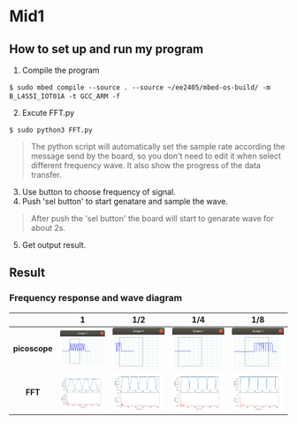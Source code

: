 # Mid1

## How to set up and run my program
1. Compile the program
```
$ sudo mbed compile --source . --source ~/ee2405/mbed-os-build/ -m B_L4S5I_IOT01A -t GCC_ARM -f
```
2. Excute FFT.py 
```
$ sudo python3 FFT.py
```
>The python script will automatically set the sample rate according the message send by the board, so you don't need to edit it when select different frequency wave.
>It also show the progress of the data transfer.
3. Use button to choose  frequency of signal.
4. Push 'sel button' to start genatare and sample the wave.
>After push the 'sel button' the board will start to genarate wave for about 2s.
5. Get output result.

## Result

### Frequency response and wave diagram
|   |1|1/2|1/4|1/8|
|:-:|:-:|:-:|:-:|:-:|
|**picoscope**|![](exam/IMG/1.png)|![](exam/IMG/1-2.png)|![](exam/IMG/1-4.png)|![](exam/IMG/1-8.png)|
|**FFT**      |![](exam/FFTIMG/1.png)|![](exam/FFTIMG/1-2.png)|![](exam/FFTIMG/1-4.png)|![](exam/FFTIMG/1-8.png)|


